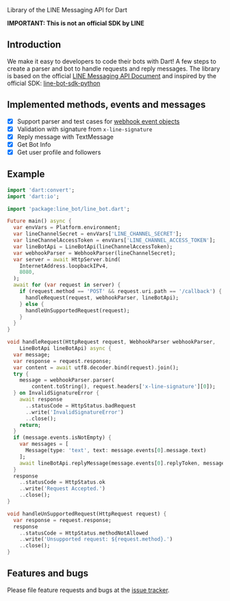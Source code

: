 Library of the LINE Messaging API for Dart 

**IMPORTANT: This is not an official SDK by LINE**

## Introduction

We make it easy to developers to code their bots with Dart! A few steps to create a parser and bot to handle requests and reply messages. 
The library is based on the official [LINE Messaging API Document][line_messaging_api] and inspired by the official SDK: [line-bot-sdk-python][line_bot_sdk_python] 

[line_messaging_api]: https://developers.line.biz/en/reference/messaging-api
[line_bot_sdk_python]: https://github.com/line/line-bot-sdk-python

## Implemented methods, events and messages

- [x] Support parser and test cases for [webhook event objects][webhook_event_objects]
- [x] Validation with signature from `x-line-signature`
- [x] Reply message with TextMessage
- [x] Get Bot Info
- [x] Get user profile and followers

[webhook_event_objects]: https://developers.line.biz/en/reference/messaging-api/#webhook-event-objects

## Example

```dart
import 'dart:convert';
import 'dart:io';

import 'package:line_bot/line_bot.dart';

Future main() async {
  var envVars = Platform.environment;
  var lineChannelSecret = envVars['LINE_CHANNEL_SECRET'];
  var lineChannelAccessToken = envVars['LINE_CHANNEL_ACCESS_TOKEN'];
  var lineBotApi = LineBotApi(lineChannelAccessToken);
  var webhookParser = WebhookParser(lineChannelSecret);
  var server = await HttpServer.bind(
    InternetAddress.loopbackIPv4,
    8080,
  );
  await for (var request in server) {
    if (request.method == 'POST' && request.uri.path == '/callback') {
      handleRequest(request, webhookParser, lineBotApi);
    } else {
      handleUnSupportedRequest(request);
    }
  }
}

void handleRequest(HttpRequest request, WebhookParser webhookParser,
    LineBotApi lineBotApi) async {
  var message;
  var response = request.response;
  var content = await utf8.decoder.bind(request).join();
  try {
    message = webhookParser.parser(
        content.toString(), request.headers['x-line-signature'][0]);
  } on InvalidSignatureError {
    await response
      ..statusCode = HttpStatus.badRequest
      ..write('InvalidSignatureError')
      ..close();
    return;
  }
  if (message.events.isNotEmpty) {
    var messages = [
      Message(type: 'text', text: message.events[0].message.text)
    ];
    await lineBotApi.replyMessage(message.events[0].replyToken, messages);
  }
  response
    ..statusCode = HttpStatus.ok
    ..write('Request Accepted.')
    ..close();
}

void handleUnSupportedRequest(HttpRequest request) {
  var response = request.response;
  response
    ..statusCode = HttpStatus.methodNotAllowed
    ..write('Unsupported request: ${request.method}.')
    ..close();
}
```

## Features and bugs

Please file feature requests and bugs at the [issue tracker][issue_tracker].

[issue_tracker]: https://github.com/cychiang/line-bot-sdk-dart/issues

